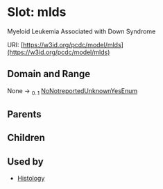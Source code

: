 
# Slot: mlds


Myeloid Leukemia Associated with Down Syndrome

URI: [https://w3id.org/pcdc/model/mlds](https://w3id.org/pcdc/model/mlds)


## Domain and Range

None &#8594;  <sub>0..1</sub> [NoNotreportedUnknownYesEnum](NoNotreportedUnknownYesEnum.md)

## Parents


## Children


## Used by

 * [Histology](Histology.md)
